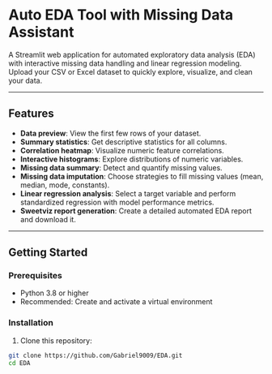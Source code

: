 # Auto EDA Tool with Missing Data Assistant

A Streamlit web application for automated exploratory data analysis (EDA) with interactive missing data handling and linear regression modeling. Upload your CSV or Excel dataset to quickly explore, visualize, and clean your data.

---

## Features

- **Data preview**: View the first few rows of your dataset.
- **Summary statistics**: Get descriptive statistics for all columns.
- **Correlation heatmap**: Visualize numeric feature correlations.
- **Interactive histograms**: Explore distributions of numeric variables.
- **Missing data summary**: Detect and quantify missing values.
- **Missing data imputation**: Choose strategies to fill missing values (mean, median, mode, constants).
- **Linear regression analysis**: Select a target variable and perform standardized regression with model performance metrics.
- **Sweetviz report generation**: Create a detailed automated EDA report and download it.

---

## Getting Started

### Prerequisites

- Python 3.8 or higher
- Recommended: Create and activate a virtual environment

### Installation

1. Clone this repository:

```bash
git clone https://github.com/Gabriel9009/EDA.git
cd EDA
